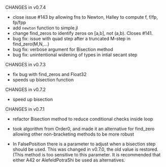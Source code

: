 CHANGES in v0.7.4

* close issue #143 by allowing fns to Newton, Halley to compute f, f/fp, fp/fpp
* add `newton` function to simple.jl
* change find_zeros to identify zeros on [a,b], not (a,b). Closes #141.
* bug fix: issue with quad step after a truncated M-step in find_zero(M,N,...)
* bug fix: verbose argument for Bisection method
* bug fix: unintentional widening of types in intial secant step

CHANGES in v0.7.3

* fix bug with find_zeros and Float32
* speeds up bisection function

CHANGES in v0.7.2

* speed up bisection

CHANGES in v0.7.1

* refactor Bisection method to reduce conditional checks inside loop

* took algorithm from Order0, and made it an alternative for find_zero allowing other non-bracketing methods to be more robust

* In FalsePosition there is a parameter to adjust when a bisection step should be used. This was changed in v0.7.0, the old value is restored. (This method is too sensitive to this parameter. It is recommended that either A42 or AlefeldPotraShi be used as alternatives.
